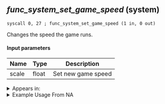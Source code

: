 ## *func_system_set_game_speed* (system)

`syscall 0, 27 ; func_system_set_game_speed (1 in, 0 out)`

Changes the speed the game runs.

#### Input parameters
| Name | Type | Description
|------|------|------------
| scale   | float   | Set new game speed




<details>
	<summary>Appears in:</summary>

</details>

<details>
	<summary>Example Usage From NA</summary>
```

```
</details>

